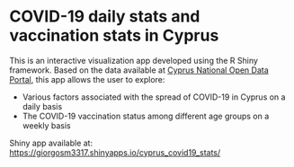 # COVID-19 daily stats and vaccination stats in Cyprus

This is an interactive visualization app developed using the R Shiny framework. Based on the data available at [Cyprus National Open Data Portal](https://www.data.gov.cy/?language=en), this app allows the user to explore: 

- Various factors associated with the spread of COVID-19 in Cyprus on a daily basis
- The COVID-19 vaccination status among different age groups on a weekly basis

Shiny app available at: https://giorgosm3317.shinyapps.io/cyprus_covid19_stats/ 



